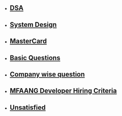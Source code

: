 - ## [DSA](https://github.com/yashbakadiya/Notes/blob/master/DSA.md)
- ## [System Design](https://github.com/yashbakadiya/Notes/blob/master/System%20Design.md)
- ## [MasterCard](https://chatgpt.com/share/673a01cf-2fb8-8004-9ffb-9bba5000ab4c)
- ## [Basic Questions](https://github.com/Preparation-Street/Programming-Street-150)
- ## [Company wise question](https://github.com/hxu296/leetcode-company-wise-problems-2022/)
- ## [MFAANG Developer Hiring Criteria](https://chatgpt.com/share/6739fa29-a244-8004-8989-83f823a7c939)
- ## [Unsatisfied](https://chatgpt.com/share/6732fb22-8c64-8004-a508-727ec98fa55c)
